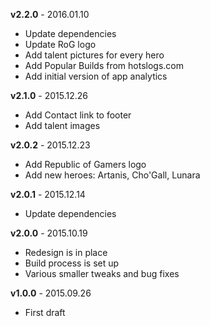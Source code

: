 **v2.2.0** - 2016.01.10

* Update dependencies
* Update RoG logo
* Add talent pictures for every hero
* Add Popular Builds from hotslogs.com
* Add initial version of app analytics

**v2.1.0** - 2015.12.26

* Add Contact link to footer
* Add talent images

**v2.0.2** - 2015.12.23

* Add Republic of Gamers logo
* Add new heroes: Artanis, Cho'Gall, Lunara 

**v2.0.1** - 2015.12.14

* Update dependencies

**v2.0.0** - 2015.10.19

* Redesign is in place
* Build process is set up
* Various smaller tweaks and bug fixes

**v1.0.0** - 2015.09.26

* First draft